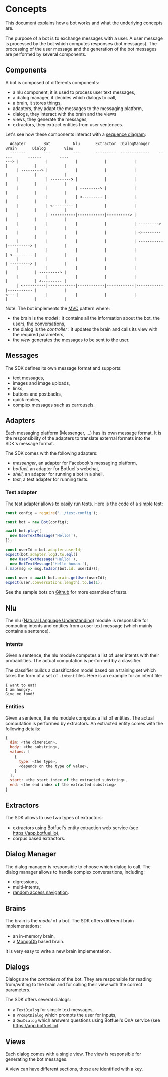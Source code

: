 # Concepts
This document explains how a bot works and what the underlying concepts are.

The purpose of a bot is to exchange messages with a user.
A user message is processed by the bot which computes responses (bot messages).
The processing of the user message and the generation of the bot messages are performed by several components.

## Components
A bot is composed of differents components:
- a nlu component, it is used to process user text messages,
- a dialog manager, it decides which dialogs to call,
- a brain, it stores things,
- adapters, they adapt the messages to the messaging platform,
- dialogs, they interact with the brain and the views
- views, they generate the messages,
- extractors, they extract entities from user sentences.

Let's see how these components interact with a [sequence diagram](https://en.wikipedia.org/wiki/Sequence_diagram):

```
  Adapter        Bot          Nlu       Extractor  DialogManager    Brain       Dialog        View
  -------        ---          ---       ---------  -------------    -----       ------        ----
---> |            |            |            |            |            |            |            |
     | ---------> |            |            |            |            |            |            |
     |            | ---------> |            |            |            |            |            |
     |            |            | ---------> |            |            |            |            |
     |            |            | <--------- |            |            |            |            |
     |            | <--------- |            |            |            |            |            |
     |            | -----------|------------|----------> |            |            |            |
     |            |            |            |            | ---------> |            |            |
     |            |            |            |            | <--------- |            |            |
     |            |            |            |            | -----------|----------> |            |
     |            |            |            |            |            | <--------- |            |
     |            |            |            |            |            | ---------> |            |
     |            |            |            |            |            |            | ---------> |
     |            |            |            |            |            |            | <--------- |
     | <----------|------------|------------|------------|------------|----------- |            |
<--- |            |            |            |            |            |            |            |
```

Note:
The bot implements the [MVC](https://en.wikipedia.org/wiki/Model%E2%80%93view%E2%80%93controller) pattern where:
- the brain is the _model_ : it contains all the information about the bot, the users, the conversations,
- the dialog is the _controller_ : it updates the brain and calls its view with the required parameters,
- the _view_ generates the messages to be sent to the user.

## Messages
The SDK defines its own message format and supports:
- text messages,
- images and image uploads,
- links,
- buttons and postbacks,
- quick replies,
- complex messages such as carrousels.

## Adapters
Each messaging platform (Messenger, ...) has its own message format.
It is the responsibility of the adapters to translate external formats into the SDK's message format.

The SDK comes with the following adapters:
- _messenger_, an adapter for Facebook's messaging platform,
- _botfuel_, an adapter for Botfuel's webchat,
- _shell_, an adapter for running a bot in a shell,
- _test_, a test adapter for running tests.

### Test adapter
The test adapter allows to easily run tests.
Here is the code of a simple test:
```javascript
const config = require('../test-config');

const bot = new Bot(config);

await bot.play([
  new UserTextMessage('Hello!'),
]);

const userId = bot.adapter.userId;
expect(bot.adapter.log).to.eql([
  new UserTextMessage('Hello!'),
  new BotTextMessage('Hello human.'),
].map(msg => msg.toJson(bot.id, userId)));

const user = await bot.brain.getUser(userId);
expect(user.conversations.length).to.be(1);
```
See the sample bots on [Github](https://github.com/Botfuel) for more examples of tests.

## Nlu
The nlu
([Natural Language Understanding](https://en.wikipedia.org/wiki/Natural_language_understanding))
module is responsible for computing intents and entities from a user text message
(which mainly contains a sentence).

### Intents
Given a sentence, the nlu module computes a list of user intents with their probabilities.
The actual computation is performed by a classifier.

The classifier builds a classification model based on a training set which takes the form of a set of `.intent` files.
Here is an example for an intent file:
```
I want to eat!
I am hungry.
Give me food!
```

### Entities
Given a sentence, the nlu module computes a list of entities.
The actual computation is performed by extractors.
An extracted entity comes with the following details:
```javascript
{
  dim: <the dimension>,
  body: <the substring>,
  values: [
    {
      type: <the type>,
      <depends on the type of value>,
    }
  ],
  start: <the start index of the extracted substring>,
  end: <the end index of the extracted substring>
}
```
## Extractors
The SDK allows to use two types of extractors:
- extractors using Botfuel's entity extraction web service (see https://app.botfuel.io),
- corpus based extractors.

## Dialog Manager
The dialog manager is responsible to choose which dialog to call.
The dialog manager allows to handle complex conversations, including:
- digressions,
- multi-intents,
- [random access navigation](https://medium.com/assist/theres-a-dozen-ways-to-order-a-coffee-why-do-dumb-bots-only-allow-one-27230542636d).

## Brains
The brain is the _model_ of a bot.
The SDK offers different brain implementations:
- an in-memory brain,
- a [MongoDb](https://www.mongodb.com) based brain.

It is very easy to write a new brain implementation.

## Dialogs
Dialogs are the _controllers_ of the bot.
They are responsible for reading from/writing to the brain and for calling their view with the correct parameters.

The SDK offers several dialogs:
- a `TextDialog` for simple text messages,
- a `PromptDialog` which prompts the user for inputs,
- a `QnaDialog` which answers questions using Botfuel's QnA service (see https://app.botfuel.io).

## Views
Each dialog comes with a single view.
The view is responsible for generating the bot messages.

A view can have different sections, those are identified with a key.
